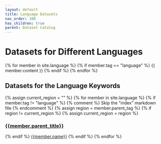 ```yaml
---
layout: default
title: Language Datasets
nav_order: 100
has_children: true
parent: Dataset Catalog
---
```


# Datasets for Different Languages

<a name="keywords-at-top"></a>

<div>
{% for member in site.language %}
  {% if member.tag == "language" %}
    {{ member.content }}
  {% endif %}
{% endfor %}
</div>

## Datasets for the Language Keywords

<div class="table-wrapper">
<p>
{% assign current_region = "" %}
{% for member in site.language %}
  {% if member.tag != "language" %} 
    {% comment %} Skip the "index" markdown file {% endcomment %}
    {% assign region = member.parent_tag %}
    {% if region != current_region %}
      {% assign current_region = region %}
  </p>
  <h3><a href="{{site.baseurl}}/catalog/language/{{member.parent_tag}}/">{{member.parent_title}}</a></h3>
  <p>
    {% endif %}
    <a href="{{site.baseurl}}/catalog/language/{{member.parent_tag}}/#{{member.cleaned_tag}}" class="topic-btn">{{member.name}}</a>
  {% endif %}
{% endfor %}
</p>
</div>

